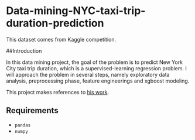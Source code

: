 # Data-mining-NYC-taxi-trip-duration-prediction
This dataset comes from Kaggle competition.

##Introduction

In this data mining project, the goal of the problem is to predict New York City taxi trip duration, which is a supervised-learning regression problem. I will approach the problem in several steps, namely  exploratory data analysis, preprocessing phase, feature engineerings and xgboost modeling.

This project makes references to [his work](https://github.com/mxbi/mlnd-capstone).

## Requirements
* ``pandas``
* ``numpy``


